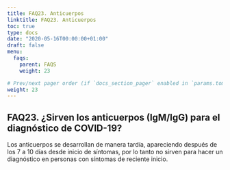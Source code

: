 ```yaml
---
title: FAQ23. Anticuerpos
linktitle: FAQ23. Anticuerpos
toc: true
type: docs
date: "2020-05-16T00:00:00+01:00"
draft: false
menu:
  faqs:
    parent: FAQS
    weight: 23

# Prev/next pager order (if `docs_section_pager` enabled in `params.toml`)
weight: 23
---
```


## FAQ23. ¿Sirven los anticuerpos (IgM/IgG) para el diagnóstico de COVID-19?

Los anticuerpos se desarrollan de manera tardía, apareciendo después de los 7 a 10 días desde inicio de síntomas, por lo tanto no sirven para hacer un diagnóstico en personas con síntomas de reciente inicio.

